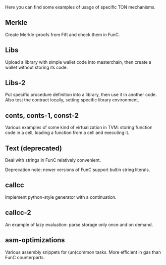 Here you can find some examples of usage of specific TON mechanisms.

## Merkle
Create Merkle-proofs from Fift and check them in FunC.

## Libs
Upload a library with simple wallet code into masterchain, then create a wallet without storing its code.

## Libs-2
Put specific procedure definition into a library, then use it in another code. Also test the contract locally, setting specific library environment.

## conts, conts-1, const-2
Various examples of some kind of virtualization in TVM: storing function code in a cell, loading a function from a cell and executing it.

## Text (deprecated)
Deal with strings in FunC relatively convenient.

Deprecation note: newer versions of FunC support bultin string literals.

## callcc
Implement python-style generator with a continuation.

## callcc-2
An example of lazy evaluation: parse storage only once and on demand.

## asm-optimizations
Various assembly snippets for (un)common tasks. More efficient in gas than FunC counterparts.
